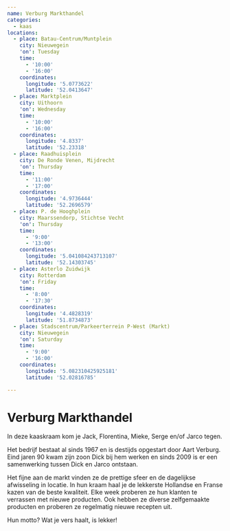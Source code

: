 ```yaml
---
name: Verburg Markthandel
categories:
  - kaas
locations:
  - place: Batau-Centrum/Muntplein
    city: Nieuwegein
    'on': Tuesday
    time:
      - '10:00'
      - '16:00'
    coordinates:
      longitude: '5.0773622'
      latitude: '52.0413647'
  - place: Marktplein
    city: Uithoorn
    'on': Wednesday
    time:
      - '10:00'
      - '16:00'
    coordinates:
      longitude: '4.8337'
      latitude: '52.23318'
  - place: Raadhuisplein
    city: De Ronde Venen, Mijdrecht
    'on': Thursday
    time:
      - '11:00'
      - '17:00'
    coordinates:
      longitude: '4.9736444'
      latitude: '52.2696579'
  - place: P. de Hooghplein
    city: Maarssendorp, Stichtse Vecht
    'on': Thursday
    time:
      - '9:00'
      - '13:00'
    coordinates:
      longitude: '5.041084243713107'
      latitude: '52.14303745'
  - place: Asterlo Zuidwijk
    city: Rotterdam
    'on': Friday
    time:
      - '8:00'
      - '17:30'
    coordinates:
      longitude: '4.4828319'
      latitude: '51.8734873'
  - place: Stadscentrum/Parkeerterrein P-West (Markt)
    city: Nieuwegein
    'on': Saturday
    time:
      - '9:00'
      - '16:00'
    coordinates:
      longitude: '5.082310425925181'
      latitude: '52.02816785'

---
```


# Verburg Markthandel

In deze kaaskraam kom je Jack, Florentina, Mieke, Serge en/of Jarco tegen.

Het bedrijf bestaat al sinds 1967 en is destijds opgestart door Aart Verburg. Eind jaren 90 kwam zijn zoon Dick bij hem werken en sinds 2009 is er een samenwerking tussen Dick en Jarco ontstaan.

Het fijne aan de markt vinden ze de prettige sfeer en de dagelijkse afwisseling in locatie. In hun kraam haal je de lekkerste Hollandse en Franse kazen van de beste kwaliteit. Elke week proberen ze hun klanten te verrassen met nieuwe producten. Ook hebben ze diverse zelfgemaakte producten en proberen ze regelmatig nieuwe recepten uit.

Hun motto? Wat je vers haalt, is lekker!
